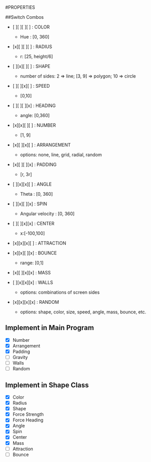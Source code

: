 #PROPERTIES

##Switch Combos
- [ ][ ][ ][ ] : COLOR
  - Hue : [0, 360]

- [x][ ][ ][ ] : RADIUS
  - r: [25, height/6]

- [ ][x][ ][ ] : SHAPE
  - number of sides: 2 => line; [3, 9] => polygon; 10 => circle

- [ ][ ][x][ ] : SPEED
  - [0,10]

- [ ][ ][ ][x] : HEADING
  - angle: [0,360]

- [x][x][ ][ ] : NUMBER
  - [1, 9]

- [x][ ][x][ ] : ARRANGEMENT
  - options: none, line, grid, radial, random

- [x][ ][ ][x] : PADDING
  - [r, 3r]

- [ ][x][x][ ] : ANGLE
  - Theta : [0, 360]

- [ ][x][ ][x] : SPIN
  - Angular velocity : [0, 360]

- [ ][ ][x][x] : CENTER
  - x:[-100,100]

- [x][x][x][ ] : ATTRACTION

- [x][x][ ][x] : BOUNCE
  - range: [0,1]

- [x][ ][x][x] : MASS

- [ ][x][x][x] : WALLS
  - options: combinations of screen sides

- [x][x][x][x] : RANDOM
  - options: shape, color, size, speed, angle, mass, bounce, etc.

## Implement in Main Program
- [x] Number
- [x] Arrangement
- [x] Padding
- [ ] Gravity
- [ ] Walls
- [ ] Random

## Implement in Shape Class
- [x] Color
- [x] Radius
- [x] Shape
- [x] Force Strength
- [x] Force Heading
- [x] Angle
- [x] Spin
- [x] Center
- [x] Mass
- [ ] Attraction
- [ ] Bounce
